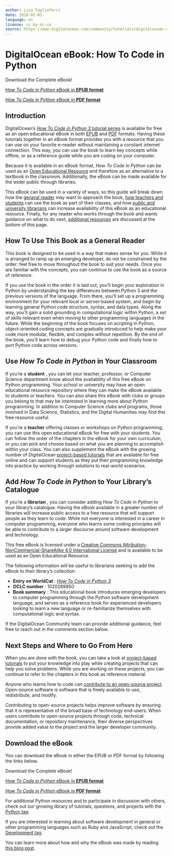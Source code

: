 ```yaml
---
author: Lisa Tagliaferri
date: 2018-02-01
language: en
license: cc by-nc-sa
source: https://www.digitalocean.com/community/tutorials/digitalocean-ebook-how-to-code-in-python
---
```


# DigitalOcean eBook: How To Code in Python

Download the Complete eBook!

[_How To Code in Python_ eBook in **EPUB format**](https://do.co/python-book-epub)

[_How To Code in Python_ eBook in **PDF format**](https://do.co/python-book-pdf)

## Introduction

DigitalOcean’s [_How To Code in Python 3_ tutorial series](https://www.digitalocean.com/community/tutorial_series/how-to-code-in-python-3) is available for free as an open educational eBook in both [EPUB](https://do.co/python-book-epub) and [PDF](https://do.co/python-book-pdf) formats. Having these tutorials together in an eBook format provides you with a resource that you can use on your favorite e-reader without maintaining a constant internet connection. This way, you can use the book to learn key concepts while offline, or as a reference guide while you are coding on your computer.

Because it is available in an eBook format, _How To Code in Python_ can be used as an [Open Educational Resource](https://blog.digitalocean.com/how-to-code-in-python-ebook/) and therefore as an alternative to a textbook in the classroom. Additionally, the eBook can be made available for the wider public through libraries.

This eBook can be used in a variety of ways, so this guide will break down how the [general reader](digitalocean-ebook-how-to-code-in-python#how-to-use-this-book-as-a-general-reader) may want to approach the book, [how teachers and students](digitalocean-ebook-how-to-code-in-python#use-how-to-code-in-python-in-your-classroom) can use the book as part of their classes, and how [public and university librarians](digitalocean-ebook-how-to-code-in-python#add-how-to-code-in-python-to-your-library%E2%80%99s-catalogue) can increase availability of this eBook as an educational resource. Finally, for any reader who works through the book and wants guidance on what to do next, [additional resources](digitalocean-ebook-how-to-code-in-python#next-steps-and-where-to-go-from-here) are discussed at the bottom of this page.

## How To Use This Book as a General Reader

This book is designed to be used in a way that makes sense for you. While it is arranged to ramp up an emerging developer, do not be constrained by the order: feel free to move throughout the book to suit your needs. Once you are familiar with the concepts, you can continue to use the book as a source of reference.

If you use the book in the order it is laid out, you’ll begin your exploration in Python by understanding the key differences between Python 3 and the previous versions of the language. From there, you’ll set up a programming environment for your relevant local or server-based system, and begin by learning general Python code structure, syntax, and data types. Along the way, you’ll gain a solid grounding in computational logic within Python, a set of skills relevant even when moving to other programming languages in the future. While the beginning of the book focuses on scripting in Python, object-oriented coding concepts are gradually introduced to help make your code more modular, flexible, and complex without repetition. By the end of the book, you’ll learn how to debug your Python code and finally how to port Python code across versions.

## Use _How To Code in Python_ in Your Classroom

If you’re a **student** , you can let your teacher, professor, or Computer Science department know about the availability of this free eBook on Python programming. Your school or university may have an open educational resource repository where they can make the eBook available to students or teachers. You can also share this eBook with clubs or groups you belong to that may be interested in learning more about Python programming. In addition to Computer Science clubs and programs, those involved in Data Science, Statistics, and the Digital Humanities may find this free resource useful.

If you’re a **teacher** offering classes or workshops on Python programming, you can use this open educational eBook for free with your students. You can follow the order of the chapters in the eBook for your own curriculum, or you can pick and choose based on what you are planning to accomplish within your class. You can also supplement the eBook with the growing number of DigitalOcean [project-based tutorials](https://www.digitalocean.com/community/tags/project?type=tutorials) that are available for free online and can support students as they put their programming knowledge into practice by working through solutions to real-world scenarios.

## Add _How To Code in Python_ to Your Library’s Catalogue

If you’re a **librarian** , you can consider adding _How To Code in Python_ to your library’s catalogue. Having the eBook available in a greater number of libraries will increase public access to a free resource that will support people as they learn to code. While not everyone is interested in a career in computer programming, everyone who learns some coding principles will be able to contribute to a larger discourse around software development and technology.

This free eBook is licensed under a [Creative Commons Attribution-NonCommercial-ShareAlike 4.0 International License](https://creativecommons.org/licenses/by-nc-sa/4.0/) and is available to be used as an Open Educational Resource.

The following information will be useful to librarians seeking to add the eBook to their library’s collection:

- **Entry on WorldCat** : _[How To Code in Python 3](https://www.worldcat.org/title/how-to-code-in-python-3/oclc/1020289950)_
- **OCLC number** : 1020289950
- **Book summary** : This educational book introduces emerging developers to computer programming through the Python software development language, and serves as a reference book for experienced developers looking to learn a new language or re-familiarize themselves with computational logic and syntax.

If the DigitalOcean Community team can provide additional guidance, feel free to reach out in the comments section below.

## Next Steps and Where to Go From Here

When you are done with the book, you can take a look at [project-based tutorials](https://www.digitalocean.com/community/tags/project?type=tutorials) to put your knowledge into play while creating projects that can help you solve problems. While you are working on these projects, you can continue to refer to the chapters in this book as reference material.

Anyone who learns how to code can [contribute to an open-source project](https://www.digitalocean.com/community/tutorial_series/an-introduction-to-open-source). Open-source software is software that is freely available to use, redistribute, and modify.

Contributing to open-source projects helps improve software by ensuring that it is representative of the broad base of technology end-users. When users contribute to open-source projects through code, technical documentation, or repository maintenance, their diverse perspectives provide added value to the project and the larger developer community.

## Download the eBook

You can download the eBook in either the EPUB or PDF format by following the links below.

Download the Complete eBook!

[_How To Code in Python_ eBook in **EPUB format**](https://do.co/python-book-epub)

[_How To Code in Python_ eBook in **PDF format**](https://do.co/python-book-pdf)

For additional Python resources and to participate in discussion with others, check out our growing library of tutorials, questions, and projects with the [Python tag](https://www.digitalocean.com/community/tags/python).

If you are interested in learning about software development in general or other programming languages such as Ruby and JavaScript, check out the [Development tag](https://www.digitalocean.com/community/tags/development).

You can learn more about how and why the eBook was made by reading [this blog post](https://blog.digitalocean.com/how-to-code-in-python-ebook/).
